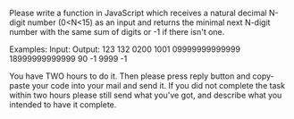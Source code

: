 Please write a function in JavaScript which receives a natural decimal N-digit number (0<N<15) as an input and returns the minimal next N-digit number with the same sum of digits or -1 if there isn't one. 

Examples:
Input:          Output:
123             132
0200            1001
09999999999999  18999999999999
90              -1
9999            -1

You have TWO hours to do it. Then please press reply button and copy-paste your code into your mail and send it. If you did not complete the task within two hours please still send what you've got, and describe what you intended to have it complete.

